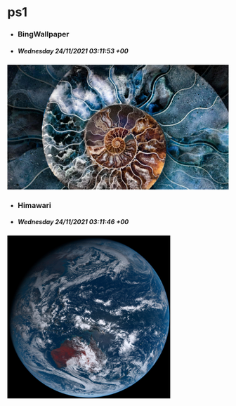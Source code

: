 # ps1

- ### BingWallpaper
- ##### Wednesday 24/11/2021 03:11:53 +00
<img src="BingWallpaper/latest.jpg" width="700" height="auto" title="👉  BingWallpaper  👈">


- ### Himawari 
- ##### Wednesday 24/11/2021 03:11:46 +00
<img src="Himawari/latest.jpg" width="auto" height="371" title="👉  Himawari  👈">






